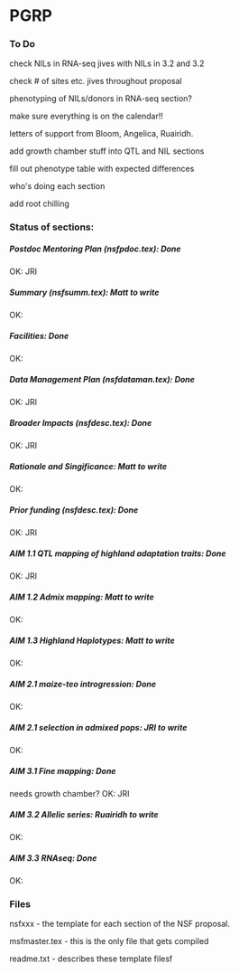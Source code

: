 PGRP
====

### To Do

check NILs in RNA-seq jives with NILs in 3.2 and 3.2

check # of sites etc. jives throughout proposal

phenotyping of NILs/donors in RNA-seq section?

make sure everything is on the calendar!!

letters of support from Bloom, Angelica, Ruairidh.

add growth chamber stuff into QTL and NIL sections

fill out phenotype table with expected differences

who's doing each section

add root chilling


### Status of sections:

##### Postdoc Mentoring Plan (nsfpdoc.tex): **Done**
OK: JRI

##### Summary (nsfsumm.tex): Matt to write
OK:

##### Facilities: **Done**
OK:

##### Data Management Plan (nsfdataman.tex): **Done**
OK: JRI

##### Broader Impacts (nsfdesc.tex): **Done**
OK: JRI

##### Rationale and Singificance: Matt to write 
OK: 

##### Prior funding (nsfdesc.tex): **Done**
OK: JRI

##### AIM 1.1 QTL mapping of highland adaptation traits: **Done**
OK: JRI

##### AIM 1.2 Admix mapping: Matt to write
OK: 

##### AIM 1.3 Highland Haplotypes: Matt to write
OK: 

##### AIM 2.1 maize-teo introgression: **Done**
OK: 

##### AIM 2.1 selection in admixed pops: JRI to write
OK: 

##### AIM 3.1 Fine mapping: **Done**
needs growth chamber?
OK: JRI

##### AIM 3.2 Allelic series: Ruairidh to write
OK: 

##### AIM 3.3 RNAseq: **Done**
OK: 



### Files

nsfxxx - the template for each section of the NSF proposal.

msfmaster.tex - this is the only file that gets compiled

readme.txt - describes these template filesf



